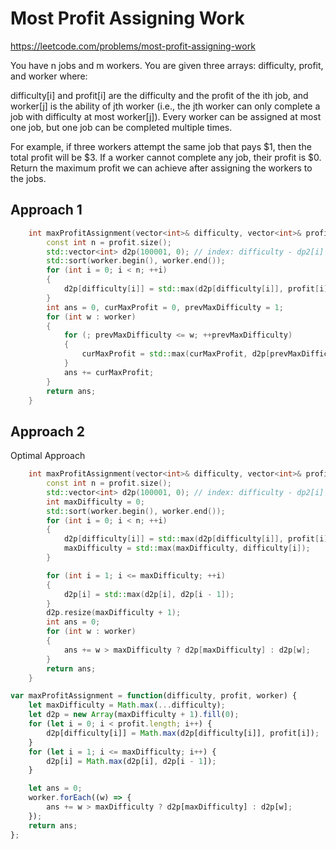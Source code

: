 # Most Profit Assigning Work

https://leetcode.com/problems/most-profit-assigning-work

You have n jobs and m workers. You are given three arrays: difficulty, profit, and worker where:

difficulty[i] and profit[i] are the difficulty and the profit of the ith job, and
worker[j] is the ability of jth worker (i.e., the jth worker can only complete a job with difficulty at most worker[j]).
Every worker can be assigned at most one job, but one job can be completed multiple times.

For example, if three workers attempt the same job that pays $1, then the total profit will be $3. If a worker cannot complete any job, their profit is $0.
Return the maximum profit we can achieve after assigning the workers to the jobs.



## Approach 1

``` C++
    int maxProfitAssignment(vector<int>& difficulty, vector<int>& profit, vector<int>& worker) {
        const int n = profit.size();
        std::vector<int> d2p(100001, 0); // index: difficulty - dp2[i] profit
        std::sort(worker.begin(), worker.end());
        for (int i = 0; i < n; ++i)
        {
            d2p[difficulty[i]] = std::max(d2p[difficulty[i]], profit[i]);
        }
        int ans = 0, curMaxProfit = 0, prevMaxDifficulty = 1;
        for (int w : worker)
        {
            for (; prevMaxDifficulty <= w; ++prevMaxDifficulty)
            {
                curMaxProfit = std::max(curMaxProfit, d2p[prevMaxDifficulty]);
            }
            ans += curMaxProfit;
        }
        return ans;
    }
```

## Approach 2

Optimal Approach

``` C++
    int maxProfitAssignment(vector<int>& difficulty, vector<int>& profit, vector<int>& worker) {
        const int n = profit.size();
        std::vector<int> d2p(100001, 0); // index: difficulty - dp2[i] profit
        int maxDifficulty = 0;
        std::sort(worker.begin(), worker.end());
        for (int i = 0; i < n; ++i)
        {
            d2p[difficulty[i]] = std::max(d2p[difficulty[i]], profit[i]);
            maxDifficulty = std::max(maxDifficulty, difficulty[i]);
        }

        for (int i = 1; i <= maxDifficulty; ++i)
        {
            d2p[i] = std::max(d2p[i], d2p[i - 1]);
        }
        d2p.resize(maxDifficulty + 1);
        int ans = 0;
        for (int w : worker)
        {
            ans += w > maxDifficulty ? d2p[maxDifficulty] : d2p[w];
        }
        return ans;
    }
```

``` JavaScript
var maxProfitAssignment = function(difficulty, profit, worker) {
    let maxDifficulty = Math.max(...difficulty);
    let d2p = new Array(maxDifficulty + 1).fill(0);
    for (let i = 0; i < profit.length; i++) {
        d2p[difficulty[i]] = Math.max(d2p[difficulty[i]], profit[i]);
    }
    for (let i = 1; i <= maxDifficulty; i++) {
        d2p[i] = Math.max(d2p[i], d2p[i - 1]);
    }

    let ans = 0;
    worker.forEach((w) => {
        ans += w > maxDifficulty ? d2p[maxDifficulty] : d2p[w];
    });
    return ans;
};
```